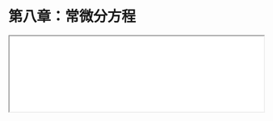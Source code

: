 # 第八章：常微分方程

<iframe src="./chap8.html" onload="javascript:(function(o){o.style.height=(o.contentWindow.document.body.scrollHeight+30)+'px';}(this));" width="100%">
</iframe>
